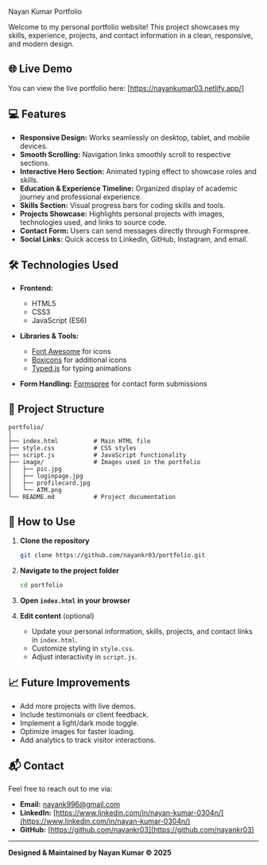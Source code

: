 Nayan Kumar Portfolio

Welcome to my personal portfolio website! This project showcases my skills, experience, projects, and contact information in a clean, responsive, and modern design.

## 🌐 Live Demo

You can view the live portfolio here: [https://nayankumar03.netlify.app/]

## 💻 Features

* **Responsive Design:** Works seamlessly on desktop, tablet, and mobile devices.
* **Smooth Scrolling:** Navigation links smoothly scroll to respective sections.
* **Interactive Hero Section:** Animated typing effect to showcase roles and skills.
* **Education & Experience Timeline:** Organized display of academic journey and professional experience.
* **Skills Section:** Visual progress bars for coding skills and tools.
* **Projects Showcase:** Highlights personal projects with images, technologies used, and links to source code.
* **Contact Form:** Users can send messages directly through Formspree.
* **Social Links:** Quick access to LinkedIn, GitHub, Instagram, and email.

## 🛠 Technologies Used

* **Frontend:**

  * HTML5
  * CSS3
  * JavaScript (ES6)
* **Libraries & Tools:**

  * [Font Awesome](https://fontawesome.com/) for icons
  * [Boxicons](https://boxicons.com/) for additional icons
  * [Typed.js](https://mattboldt.com/demos/typed-js/) for typing animations
* **Form Handling:** [Formspree](https://formspree.io/) for contact form submissions

## 📂 Project Structure

```
portfolio/
│
├── index.html          # Main HTML file
├── style.css           # CSS styles
├── script.js           # JavaScript functionality
├── image/              # Images used in the portfolio
│   ├── pic.jpg
│   ├── loginpage.jpg
│   ├── profilecard.jpg
│   └── ATM.png
└── README.md           # Project documentation
```

## 🚀 How to Use

1. **Clone the repository**

   ```bash
   git clone https://github.com/nayankr03/portfolio.git
   ```
2. **Navigate to the project folder**

   ```bash
   cd portfolio
   ```
3. **Open `index.html` in your browser**
4. **Edit content** (optional)

   * Update your personal information, skills, projects, and contact links in `index.html`.
   * Customize styling in `style.css`.
   * Adjust interactivity in `script.js`.

## 📈 Future Improvements

* Add more projects with live demos.
* Include testimonials or client feedback.
* Implement a light/dark mode toggle.
* Optimize images for faster loading.
* Add analytics to track visitor interactions.

## 📬 Contact

Feel free to reach out to me via:

* **Email:** [nayank996@gmail.com](mailto:nayank996@gmail.com)
* **LinkedIn:** [https://www.linkedin.com/in/nayan-kumar-0304n/](https://www.linkedin.com/in/nayan-kumar-0304n/)
* **GitHub:** [https://github.com/nayankr03](https://github.com/nayankr03)

---

**Designed & Maintained by Nayan Kumar © 2025**


